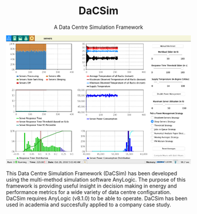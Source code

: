 <h1 align="center">DaCSim</h1>
<p align="center">
  A Data Centre Simulation Framework
</p>
<p align="center">
  <img height="350" src="/simulation.png?raw=true" alt="DaCSim Dashboard">
</p>

This Data Centre Simulation Framework (DaCSim) has been developed using the multi-method simulation software AnyLogic. The purpose of this framework is providing useful insight in decision making in energy and performance metrics for a wide variety of data centre configuration. DaCSim requires AnyLogic (v8.1.0) to be able to operate. DaCSim has been used in academia and succesfully applied to a company case study.
